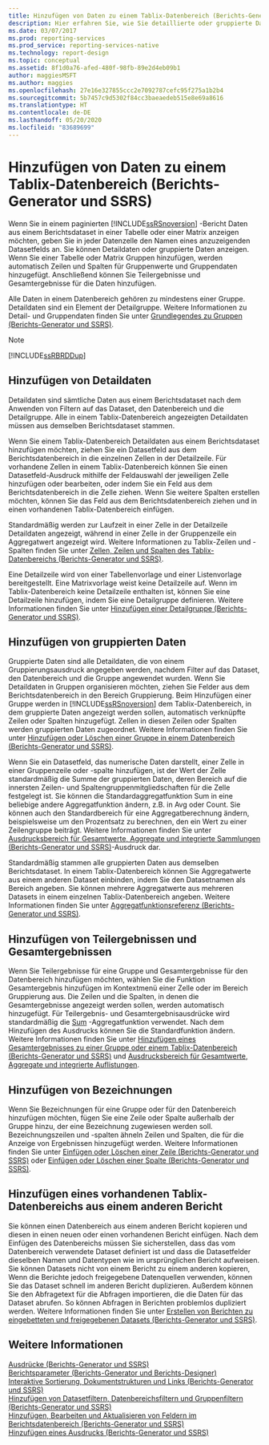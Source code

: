 ```yaml
---
title: Hinzufügen von Daten zu einem Tablix-Datenbereich (Berichts-Generator) | Microsoft-Dokumentation
description: Hier erfahren Sie, wie Sie detaillierte oder gruppierte Daten aus einem Berichtsdataset in einer Tabelle oder Matrix in einem Tablix-Datenbereich anzeigen.
ms.date: 03/07/2017
ms.prod: reporting-services
ms.prod_service: reporting-services-native
ms.technology: report-design
ms.topic: conceptual
ms.assetid: 8f1d0a76-afed-480f-98fb-89e2d4eb09b1
author: maggiesMSFT
ms.author: maggies
ms.openlocfilehash: 27e16e327855ccc2e7092787cefc95f275a1b2b4
ms.sourcegitcommit: 5b7457c9d5302f84cc3baeaedeb515e8e69a8616
ms.translationtype: HT
ms.contentlocale: de-DE
ms.lasthandoff: 05/20/2020
ms.locfileid: "83689699"
---
```

# <a name="adding-data-to-a-tablix-data-region-report-builder-and-ssrs"></a>Hinzufügen von Daten zu einem Tablix-Datenbereich (Berichts-Generator und SSRS)
Wenn Sie in einem paginierten [!INCLUDE[ssRSnoversion](../../includes/ssrsnoversion-md.md)] -Bericht Daten aus einem Berichtsdataset in einer Tabelle oder einer Matrix anzeigen möchten, geben Sie in jeder Datenzelle den Namen eines anzuzeigenden Datasetfelds an. Sie können Detaildaten oder gruppierte Daten anzeigen. Wenn Sie einer Tabelle oder Matrix Gruppen hinzufügen, werden automatisch Zeilen und Spalten für Gruppenwerte und Gruppendaten hinzugefügt. Anschließend können Sie Teilergebnisse und Gesamtergebnisse für die Daten hinzufügen.  
  
 Alle Daten in einem Datenbereich gehören zu mindestens einer Gruppe. Detaildaten sind ein Element der Detailgruppe. Weitere Informationen zu Detail- und Gruppendaten finden Sie unter [Grundlegendes zu Gruppen (Berichts-Generator und SSRS)](../../reporting-services/report-design/understanding-groups-report-builder-and-ssrs.md).  
  
> [!NOTE]  
>  [!INCLUDE[ssRBRDDup](../../includes/ssrbrddup-md.md)]  
  
## <a name="adding-detail-data"></a>Hinzufügen von Detaildaten  
 Detaildaten sind sämtliche Daten aus einem Berichtsdataset nach dem Anwenden von Filtern auf das Dataset, den Datenbereich und die Detailgruppe. Alle in einem Tablix-Datenbereich angezeigten Detaildaten müssen aus demselben Berichtsdataset stammen.  
  
 Wenn Sie einem Tablix-Datenbereich Detaildaten aus einem Berichtsdataset hinzufügen möchten, ziehen Sie ein Datasetfeld aus dem Berichtsdatenbereich in die einzelnen Zellen in der Detailzeile. Für vorhandene Zellen in einem Tablix-Datenbereich können Sie einen Datasetfeld-Ausdruck mithilfe der Feldauswahl der jeweiligen Zelle hinzufügen oder bearbeiten, oder indem Sie ein Feld aus dem Berichtsdatenbereich in die Zelle ziehen. Wenn Sie weitere Spalten erstellen möchten, können Sie das Feld aus dem Berichtsdatenbereich ziehen und in einen vorhandenen Tablix-Datenbereich einfügen.  
  
 Standardmäßig werden zur Laufzeit in einer Zelle in der Detailzeile Detaildaten angezeigt, während in einer Zelle in der Gruppenzeile ein Aggregatwert angezeigt wird. Weitere Informationen zu Tablix-Zeilen und -Spalten finden Sie unter [Zellen, Zeilen und Spalten des Tablix-Datenbereichs (Berichts-Generator und SSRS)](../../reporting-services/report-design/tablix-data-region-cells-rows-and-columns-report-builder-and-ssrs.md).  
  
 Eine Detailzeile wird von einer Tabellenvorlage und einer Listenvorlage bereitgestellt. Eine Matrixvorlage weist keine Detailzeile auf. Wenn im Tablix-Datenbereich keine Detailzeile enthalten ist, können Sie eine Detailzeile hinzufügen, indem Sie eine Detailgruppe definieren. Weitere Informationen finden Sie unter [Hinzufügen einer Detailgruppe (Berichts-Generator und SSRS)](../../reporting-services/report-design/add-a-details-group-report-builder-and-ssrs.md).  
  
## <a name="adding-grouped-data"></a>Hinzufügen von gruppierten Daten  
 Gruppierte Daten sind alle Detaildaten, die von einem Gruppierungsausdruck angegeben werden, nachdem Filter auf das Dataset, den Datenbereich und die Gruppe angewendet wurden. Wenn Sie Detaildaten in Gruppen organisieren möchten, ziehen Sie Felder aus dem Berichtsdatenbereich in den Bereich Gruppierung. Beim Hinzufügen einer Gruppe werden in [!INCLUDE[ssRSnoversion](../../includes/ssrsnoversion-md.md)] dem Tablix-Datenbereich, in dem gruppierte Daten angezeigt werden sollen, automatisch verknüpfte Zeilen oder Spalten hinzugefügt. Zellen in diesen Zeilen oder Spalten werden gruppierten Daten zugeordnet. Weitere Informationen finden Sie unter [Hinzufügen oder Löschen einer Gruppe in einem Datenbereich &#40;Berichts-Generator und SSRS&#41;](../../reporting-services/report-design/add-or-delete-a-group-in-a-data-region-report-builder-and-ssrs.md).  
  
 Wenn Sie ein Datasetfeld, das numerische Daten darstellt, einer Zelle in einer Gruppenzeile oder -spalte hinzufügen, ist der Wert der Zelle standardmäßig die Summe der gruppierten Daten, deren Bereich auf die innersten Zeilen- und Spaltengruppenmitgliedschaften für die Zelle festgelegt ist. Sie können die Standardaggregatfunktion Sum in eine beliebige andere Aggregatfunktion ändern, z.B. in Avg oder Count. Sie können auch den Standardbereich für eine Aggregatberechnung ändern, beispielsweise um den Prozentsatz zu berechnen, den ein Wert zu einer Zeilengruppe beiträgt. Weitere Informationen finden Sie unter [Ausdrucksbereich für Gesamtwerte, Aggregate und integrierte Sammlungen &#40;Berichts-Generator und SSRS&#41;](../../reporting-services/report-design/expression-scope-for-totals-aggregates-and-built-in-collections.md)-Ausdruck dar.  
  
 Standardmäßig stammen alle gruppierten Daten aus demselben Berichtsdataset. In einem Tablix-Datenbereich können Sie Aggregatwerte aus einem anderen Dataset einbinden, indem Sie den Datasetnamen als Bereich angeben. Sie können mehrere Aggregatwerte aus mehreren Datasets in einem einzelnen Tablix-Datenbereich angeben. Weitere Informationen finden Sie unter [Aggregatfunktionsreferenz &#40;Berichts-Generator und SSRS&#41;](../../reporting-services/report-design/report-builder-functions-aggregate-functions-reference.md).  
  
## <a name="adding-subtotals-and-totals"></a>Hinzufügen von Teilergebnissen und Gesamtergebnissen  
 Wenn Sie Teilergebnisse für eine Gruppe und Gesamtergebnisse für den Datenbereich hinzufügen möchten, wählen Sie die Funktion Gesamtergebnis hinzufügen im Kontextmenü einer Zelle oder im Bereich Gruppierung aus. Die Zeilen und die Spalten, in denen die Gesamtergebnisse angezeigt werden sollen, werden automatisch hinzugefügt. Für Teilergebnis- und Gesamtergebnisausdrücke wird standardmäßig die [Sum](../../reporting-services/report-design/report-builder-functions-sum-function.md) -Aggregatfunktion verwendet. Nach dem Hinzufügen des Ausdrucks können Sie die Standardfunktion ändern. Weitere Informationen finden Sie unter [Hinzufügen eines Gesamtergebnisses zu einer Gruppe oder einem Tablix-Datenbereich (Berichts-Generator und SSRS)](../../reporting-services/report-design/add-a-total-to-a-group-or-tablix-data-region-report-builder-and-ssrs.md) und [Ausdrucksbereich für Gesamtwerte, Aggregate und integrierte Auflistungen](../../reporting-services/report-design/expression-scope-for-totals-aggregates-and-built-in-collections.md).  
  
## <a name="adding-labels"></a>Hinzufügen von Bezeichnungen  
 Wenn Sie Bezeichnungen für eine Gruppe oder für den Datenbereich hinzufügen möchten, fügen Sie eine Zeile oder Spalte außerhalb der Gruppe hinzu, der eine Bezeichnung zugewiesen werden soll. Bezeichnungszeilen und -spalten ähneln Zeilen und Spalten, die für die Anzeige von Ergebnissen hinzugefügt werden. Weitere Informationen finden Sie unter [Einfügen oder Löschen einer Zeile (Berichts-Generator und SSRS)](../../reporting-services/report-design/insert-or-delete-a-row-report-builder-and-ssrs.md) oder [Einfügen oder Löschen einer Spalte (Berichts-Generator und SSRS)](../../reporting-services/report-design/insert-or-delete-a-column-report-builder-and-ssrs.md).  
  
## <a name="adding-an-existing-tablix-data-region-from-another-report"></a>Hinzufügen eines vorhandenen Tablix-Datenbereichs aus einem anderen Bericht  
 Sie können einen Datenbereich aus einem anderen Bericht kopieren und diesen in einen neuen oder einen vorhandenen Bericht einfügen. Nach dem Einfügen des Datenbereichs müssen Sie sicherstellen, dass das vom Datenbereich verwendete Dataset definiert ist und dass die Datasetfelder dieselben Namen und Datentypen wie im ursprünglichen Bericht aufweisen. Sie können Datasets nicht von einem Bericht zu einem anderen kopieren, Wenn die Berichte jedoch freigegebene Datenquellen verwenden, können Sie das Dataset schnell im anderen Bericht duplizieren. Außerdem können Sie den Abfragetext für die Abfragen importieren, die die Daten für das Dataset abrufen. So können Abfragen in Berichten problemlos dupliziert werden. Weitere Informationen finden Sie unter [Erstellen von Berichten zu eingebetteten und freigegebenen Datasets &#40;Berichts-Generator und SSRS&#41;](../../reporting-services/report-data/report-embedded-datasets-and-shared-datasets-report-builder-and-ssrs.md).  
  
## <a name="see-also"></a>Weitere Informationen  
 [Ausdrücke &#40;Berichts-Generator und SSRS&#41;](../../reporting-services/report-design/expressions-report-builder-and-ssrs.md)   
 [Berichtsparameter &#40;Berichts-Generator und Berichts-Designer&#41;](../../reporting-services/report-design/report-parameters-report-builder-and-report-designer.md)   
 [Interaktive Sortierung, Dokumentstrukturen und Links &#40;Berichts-Generator und SSRS&#41;](../../reporting-services/report-design/interactive-sort-document-maps-and-links-report-builder-and-ssrs.md)   
 [Hinzufügen von Datasetfiltern, Datenbereichsfiltern und Gruppenfiltern &#40;Berichts-Generator und SSRS&#41;](../../reporting-services/report-design/add-dataset-filters-data-region-filters-and-group-filters.md)   
 [Hinzufügen, Bearbeiten und Aktualisieren von Feldern im Berichtsdatenbereich (Berichts-Generator und SSRS)](../../reporting-services/report-data/add-edit-refresh-fields-in-the-report-data-pane-report-builder-and-ssrs.md)   
 [Hinzufügen eines Ausdrucks &#40;Berichts-Generator und SSRS&#41;](../../reporting-services/report-design/add-an-expression-report-builder-and-ssrs.md)  
  
  
